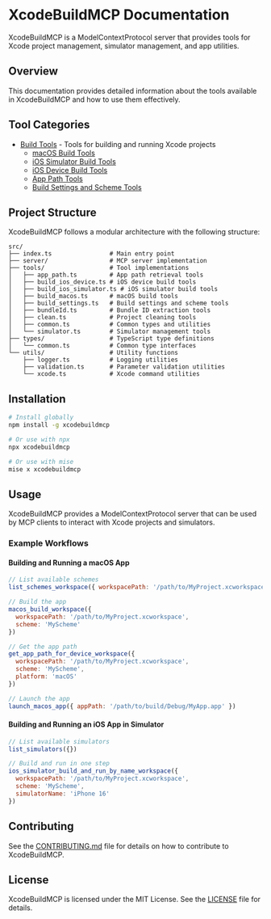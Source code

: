 # XcodeBuildMCP Documentation

XcodeBuildMCP is a ModelContextProtocol server that provides tools for Xcode project management, simulator management, and app utilities.

## Overview

This documentation provides detailed information about the tools available in XcodeBuildMCP and how to use them effectively.

## Tool Categories

- [Build Tools](./tools/README.md) - Tools for building and running Xcode projects
  - [macOS Build Tools](./tools/build_macos.md)
  - [iOS Simulator Build Tools](./tools/build_ios_simulator.md)
  - [iOS Device Build Tools](./tools/build_ios_device.md)
  - [App Path Tools](./tools/app_path.md)
  - [Build Settings and Scheme Tools](./tools/build_settings.md)

## Project Structure

XcodeBuildMCP follows a modular architecture with the following structure:

```
src/
├── index.ts                # Main entry point
├── server/                 # MCP server implementation
├── tools/                  # Tool implementations
│   ├── app_path.ts         # App path retrieval tools
│   ├── build_ios_device.ts # iOS device build tools
│   ├── build_ios_simulator.ts # iOS simulator build tools
│   ├── build_macos.ts      # macOS build tools
│   ├── build_settings.ts   # Build settings and scheme tools
│   ├── bundleId.ts         # Bundle ID extraction tools
│   ├── clean.ts            # Project cleaning tools
│   ├── common.ts           # Common types and utilities
│   └── simulator.ts        # Simulator management tools
├── types/                  # TypeScript type definitions
│   └── common.ts           # Common type interfaces
└── utils/                  # Utility functions
    ├── logger.ts           # Logging utilities
    ├── validation.ts       # Parameter validation utilities
    └── xcode.ts            # Xcode command utilities
```

## Installation

```bash
# Install globally
npm install -g xcodebuildmcp

# Or use with npx
npx xcodebuildmcp

# Or use with mise
mise x xcodebuildmcp
```

## Usage

XcodeBuildMCP provides a ModelContextProtocol server that can be used by MCP clients to interact with Xcode projects and simulators.

### Example Workflows

#### Building and Running a macOS App

```javascript
// List available schemes
list_schemes_workspace({ workspacePath: '/path/to/MyProject.xcworkspace' })

// Build the app
macos_build_workspace({ 
  workspacePath: '/path/to/MyProject.xcworkspace', 
  scheme: 'MyScheme' 
})

// Get the app path
get_app_path_for_device_workspace({ 
  workspacePath: '/path/to/MyProject.xcworkspace', 
  scheme: 'MyScheme', 
  platform: 'macOS' 
})

// Launch the app
launch_macos_app({ appPath: '/path/to/build/Debug/MyApp.app' })
```

#### Building and Running an iOS App in Simulator

```javascript
// List available simulators
list_simulators({})

// Build and run in one step
ios_simulator_build_and_run_by_name_workspace({
  workspacePath: '/path/to/MyProject.xcworkspace',
  scheme: 'MyScheme',
  simulatorName: 'iPhone 16'
})
```

## Contributing

See the [CONTRIBUTING.md](../CONTRIBUTING.md) file for details on how to contribute to XcodeBuildMCP.

## License

XcodeBuildMCP is licensed under the MIT License. See the [LICENSE](../LICENSE) file for details.
